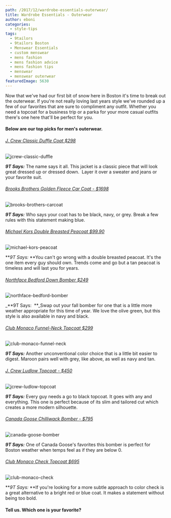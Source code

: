 ```yaml
---
path: /2017/12/wardrobe-essentials-outerwear/
title: Wardrobe Essentials - Outerwear
author: eboni
categories: 
  - style-tips
tags: 
  - 9tailors
  - 9tailors Boston
  - Menswear Essentials
  - custom menswear
  - mens fashion
  - mens fashion advice
  - mens fashion tips
  - menswear
  - menswear outerwear
featuredImage: 5630
---
```

Now that we've had our first bit of snow here in Boston it's time to break out the outerwear. If you're not really loving last years style we've rounded up a few of our favorites that are sure to compliment any outfit. Whether you need a topcoat for a business trip or a parka for your more casual outfits there's one here that'll be perfect for you.

#### Below are our top picks for men's outerwear.

###### [J. Crew Classic Duffle Coat $298](https://www.jcrew.com/p/mens_category/outerwear/wool/classic-duffle-coat-with-primaloft/H0586?color_name=night-black)

![jcrew-classic-duffle](http://blog.9tailors.com/uploads/2017/12/Screen-Shot-2017-12-14-at-3.23.53-PM.png)

_**9T Says:**_ The name says it all. This jacket is a classic piece that will look great dressed up or dressed down.  Layer it over a sweater and jeans or your favorite suit.

###### [Brooks Brothers Golden Fleece Car Coat - $1698](http://www.brooksbrothers.com/Golden-Fleece%C2%AE-Blue-Camel-Hair-Car-Coat/ML00528,default,pd.html?dwvar_ML00528_Color=BLUE&contentpos=93&cgid=0222)

![brooks-brothers-carcoat](http://blog.9tailors.com/uploads/2017/12/Screen-Shot-2017-12-12-at-3.30.58-PM.png)

_**9T Says:**_ Who says your coat has to be black, navy, or grey. Break a few rules with this statement making blue.

###### [M](https://shop.nordstrom.com/s/michael-kors-wool-blend-double-breasted-peacoat/4255058?origin=topnav&cm_sp=Top%20Navigation-_-Men-_-Coats%20&offset=3&top=72&flexi=8000598_60132359)[ichael Kors Double Breasted Peacoat $99.90](https://shop.nordstrom.com/s/michael-kors-wool-blend-double-breasted-peacoat/4255058?origin=topnav&cm_sp=Top%20Navigation-_-Men-_-Coats%20&offset=3&top=72&flexi=8000598_60132359)

![michael-kors-peacoat](http://blog.9tailors.com/uploads/2017/12/Screen-Shot-2017-12-14-at-11.37.12-AM.png)

**_9T Says:_ **You can't go wrong with a double breasted peacoat. It's the one item every guy should own. Trends come and go but a tan peacoat is timeless and will last you for years.

###### [Northface Bedford Down Bomber $249](https://www.thenorthface.com/shop/mens-bedford-down-bomber-nf0a33rj?variationId=7D6)

![northface-bedford-bomber](http://blog.9tailors.com/uploads/2017/12/Screen-Shot-2017-12-14-at-4.55.52-PM.png)

_**9T Says:  **_Swap out your fall bomber for one that is a little more weather appropriate for this time of year. We love the olive green, but this style is also available in navy and black.

###### [Club Monaco Funnel-Neck Topcoat $299](http://www.clubmonaco.com/product/index.jsp?productId=138154096)

![club-monaco-funnel-neck](http://blog.9tailors.com/uploads/2017/12/Screen-Shot-2017-12-14-at-3.37.22-PM.png)

**_9T Says:_** Another unconventional color choice that is a little bit easier to digest. Maroon pairs well with grey, like above, as well as navy and tan.

###### [J. Crew Ludlow Topcoat - $450](https://www.jcrew.com/p/mens_feature/newarrivals/coatsandjackets/ludlow-topcoat-in-italian-woolcashmere/H2255)

![jcrew-ludlow-topcoat](http://blog.9tailors.com/uploads/2017/12/Screen-Shot-2017-12-12-at-3.21.18-PM.png)

_**9T Says:**_ Every guy needs a go to black topcoat. It goes with any and everything. This one is perfect because of its slim and tailored cut which creates a more modern silhouette.

###### [Canada Goose Chilliwack Bomber - $795](https://www.canadagoose.com/us/en/chilliwack-bomber-7950M.html?cgid=shop-mens-bombers#start=1&cgid=shop-mens-bombers)

![canada-goose-bomber](http://blog.9tailors.com/uploads/2017/12/Screen-Shot-2017-12-12-at-3.16.02-PM.png)

_**9T Says:**_ One of Canada Goose's favorites this bomber is perfect for Boston weather when temps feel as if they are below 0.

###### [Club Monaco Check Topcoat $695](http://www.clubmonaco.com/product/index.jsp?productId=138154346)

![club-monaco-check](http://blog.9tailors.com/uploads/2017/12/Screen-Shot-2017-12-14-at-10.52.44-AM.png)

**_9T Says:_ **If you're looking for a more subtle approach to color check is a great alternative to a bright red or blue coat. It makes a statement without being too bold.

#### Tell us. Which one is your favorite?